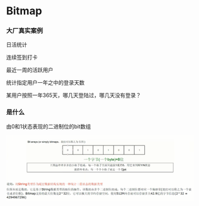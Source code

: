 # Bitmap
### 大厂真实案例

日活统计

连续签到打卡

最近一周的活跃用户

统计指定用户一年之中的登录天数

某用户按照一年365天，哪几天登陆过，哪几天没有登录？

### 是什么

由0和1状态表现的二进制位的bit数组

![](images/16.Bitmap说明.png)





